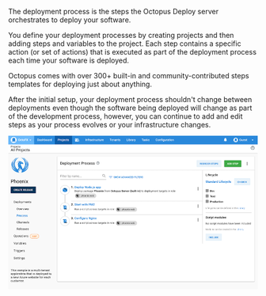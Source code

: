 The deployment process is the steps the Octopus Deploy server orchestrates to deploy your software.

You define your deployment processes by creating projects and then adding steps and variables to the project. Each step contains a specific action (or set of actions) that is executed as part of the deployment process each time your software is deployed.

Octopus comes with over 300+ built-in and community-contributed steps templates for deploying just about anything.

After the initial setup, your deployment process shouldn't change between deployments even though the software being deployed will change as part of the development process, however, you can continue to add and edit steps as your process evolves or your infrastructure changes.

![A simple deployment process in Octopus Deploy](/docs/shared-content/concepts/images/deployment-process.png)
